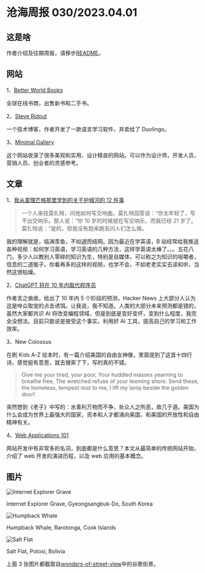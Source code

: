 # 沧海周报 030/2023.04.01

## 这是啥

作者介绍及往期周报，请移步[README](https://github.com/theseazhang/weekly_news/blob/main/README.md)。

## 网站

1、[Better World Books](https://www.betterworldbooks.com/)

全球在线书商，出售新书和二手书。

2、[Steve Ridout](https://steveridout.com/)

一个技术博客，作者开发了一款语言学习软件，并卖给了 Duolingo。

3、[Minimal Gallery](https://minimal.gallery/)

这个网站收录了很多美观和实用、设计精良的网站。可以作为设计师，开发人员，营销人员、创业者的灵感参考。

## 文章

1、[我从查理芒格那里学到的关于护城河的 12 件事](https://25iq.com/2015/10/10/a-dozen-things-ive-learned-from-charlie-munger-about-moats/)

> 一个人来找莫扎特，问他如何写交响曲。莫扎特回答说：“你太年轻了，写不出交响乐。那人说：“你 10 岁的时候就在写交响乐，而我已经 21 岁了。莫扎特说：“是的，但我没有跑来跑去问人们怎么做。

我的理解就是，临渊羡鱼，不如退而结网。因为最近在学英语，B 站经常给我推送各种视频：如何学习英语，学习英语的几种方法，这样学英语太棒了。。。五花八门，多少人以教别人零碎的知识为生，特别是自媒体，可以称之为知识的咀嚼者，信息的二道贩子。你看再多的这样的视频，也学不会，不如老老实实去读和听，当然这很枯燥。

2、[ChatGPT 将在 10 年内取代程序员](https://levelup.gitconnected.com/chatgpt-will-replace-programmers-within-10-years-91e5b3bd3676)

作者言之凿凿，给出了 10 年内 5 个阶段的预测，Hacker News 上大部分人认为这是哗众取宠的点击诱饵。让我说，我不知道。人类的大部分未来预测都是错的，虽然大家都共识 AI 将改变编程领域，但是到底是变好变坏，变到什么程度，我完全没想法。目前只能说是接受这个事实，利用好 AI 工具，提高自己的学习和工作效率。

3、New Colossus

在刷 Kids A-Z 绘本时，有一篇介绍美国的自由女神像，里面提到了这首十四行诗。感觉挺有意思，就去搜索了下，写的真的不错。

> Give me your tired, your poor,
> Your huddled masses yearning to breathe free,
> The wretched refuse of your teeming shore.
> Send these, the homeless, tempest-tost to me,
> I lift my lamp beside the golden door!

突然想到《老子》中写的：水善利万物而不争，处众人之所恶，故几于道。美国为什么会成为世界上最强大的国家，资本和人才都涌向美国，和美国的开放性和自由精神有关。

4、[Web Applications 101](https://www.robinwieruch.de/web-applications/)

网站开发中有非常多的名词，到底都是什么意思？本文从最简单的传统网站开始，介绍了 web 开发的演进历程，以及 web 应用的基本概念。

## 图片

![Internet Explorer Grave](https://img.xmdatang.com/img/202304011525789.png)

Internet Explorer Grave, Gyeongsangbuk-Do, South Korea

![Humpback Whale](https://img.xmdatang.com/img/202304011531244.png)

Humpback Whale, Rarotonga, Cook Islands

![Salt Flat](https://img.xmdatang.com/img/202304011533173.png)

Salt Flat, Potosí, Bolivia

上面 3 张图片都截取自[wonders-of-street-view](https://neal.fun/wonders-of-street-view/)中的谷歌街景。
